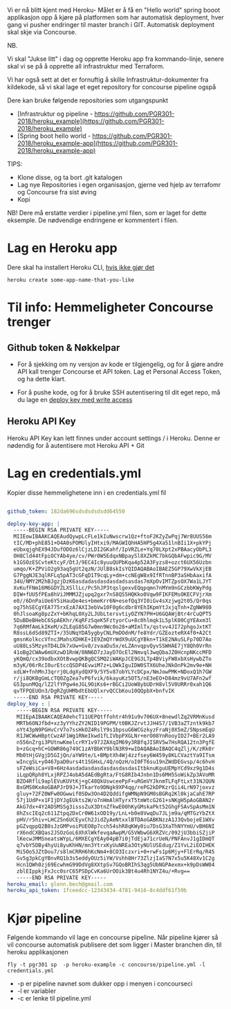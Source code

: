 Vi er nå blitt kjent med Heroku- Målet er å få en "Hello world" spring booot applikasjon opp å kjøre
på platformen som har automatisk deployment, hver gang vi pusher endringer til master branch i GIT. Automatisk deployment skal skje via Concourse.

NB.

Vi skal "Jukse litt" i dag og opprette Heroku app fra kommando-linje, senere skal vi se på å opprette all infrastruktur med Terraform.

Vi har også sett at det er fornuftig å skille Infrastruktur-dokumenter fra kildekode, så vi skal lage et eget
repository for concourse pipeline ogspå

Dere kan bruke følgende repositories som utgangspunkt

* [Infrastruktur og pipeline - https://github.com/PGR301-2018/heroku_example](https://github.com/PGR301-2018/heroku_example)  
* [Spring boot hello world - https://github.com/PGR301-2018/heroku_example-app](https://github.com/PGR301-2018/heroku_example-app)

TIPS:

* Klone disse, og ta bort .git katalogen
* Lag nye Repositories i egen organisasjon, gjerne ved hjelp av terrafomr og Concourse fra sist øving
* Kopi

 NB! Dere må erstatte verdier i pipeline.yml filen, som er laget for dette eksemple. De nødvendige endringene er kommentert i
 filen.

# Lag en Heroku app

Dere skal ha installert Heroku CLI, [hvis ikke gjør det](https://devcenter.heroku.com/articles/heroku-cli)

```
heroku create some-app-name-that-you-like
```

# Til info: Hemmeligheter Concourse trenger

## Github token & Nøkkelpar

* For å sjekking om ny versjon av kode er tilgjengelig, og for å gjøre andre API kall trenger Concourse et API token. Lag et Personal Access Token, og ha dette klart.

 * For å pushe kode, og for å bruke SSH autentisering til dit eget repo, må du lage en [deploy key med write access](https://developer.github.com/v3/guides/managing-deploy-keys/) 

## Heroku API Key

Heroku API Key kan lett finnes under account settings / i Heroku. Denne er nødendig for å autentisere mot Heroku API + Git

# Lag en credentials.yml

Kopier disse hemmelighetene inn i en credentials.yml fil

```yaml

github_token: 182da696sdsdsdsdsdd64550

deploy-key-app: |
  -----BEGIN RSA PRIVATE KEY-----
  MIIEowIBAAKCAQEAudQywpLcFLe1kIuNwscrw1Qz+ftoF2KZyZwPqj7Wr8UUS56m
  tIC/MD+phE851+O4A0sPOMUlyIHtxi9/MAGWIQhHA5HP5g4Xa51lnBIi1X+pkYPj
  eUbxqjghEX94JDufODOz6lCjzLDI2GKahf/IpVRZLe+Yq70LXpt2xPBAacyObPL3
  OH8Cld44tFpiOCYAb4ye/cv/PWr0W5EdqxNBpaySl8XZkMC7bkGQbAFwpic9G/MV
  k1GSOzESCvteKtcyF/DtJ/9EC4Ic8yuuQUPbKqa4p52A3Fyzs8+ozct6UX56Uzbn
  umqo/K+ZPViO2g93aq5gUt2qzN/JUlB8skIsYQIDAQABAoIBAEZ5GP79XwVkXjEB
  G7PggNJE3qlRFLq5pAT3cGFqD1T9cqLy+dm+ccNEgW8x9IfRTnnBP3aSHbAaxifA
  34U/NMY2M2hBJgzjDzK6asdadasdasdasdadsasdas7mXpOvIMTZpsOX7Wa1LJYT
  XvKufFNm16M6GDYZLXSllLc/Pc5hJP3tqslgexvEQqpqmn7nMYm9nGCzbbKWyPdg
  DIW+fUU5fPEa8hViJMMMJZjupq2gxr7nS8QS5HQKko0Vqw9FIKFEMsOKECFVjrXm
  e0//6DnPaiUe6Y5iHauQe4es+bmeKrr6N+esefQq3YI0iGv4sXzjwg2t05/Qr0qs
  og75hSECgYEA775rxEzA7AXI3ebVw10F0g6cdbr8YEhIKpmYtJxjqTnh+ZgNW980
  0hJlsoaKg8pzZxY+bKhqL0Xy2LJUbLtersvtiyOZYN7PH+U6GQAWjBtr4rCuQPT5
  5DuBDeBHebC6SpAEKhr/KqRFzSqeK5FztyorCu+8c0hlmqk1L5plK80CgYEAxm3l
  7q6RMfAmLkIKeM/xZLEqG85G7w0mn9Wc0o28+aMImlTx/qstvv4JI72phgoJxtKT
  R8ssL6dSd89ZTI+/35UNqYDA5ygbyCNLPmDOdnM/fe8Ydr/GZEozteRX4f0+A2Ct
  gmsnKolkccVfnc3MahsXDHKE+IE9ZmQYrWdX9uUCgYBkn+T1kE2NAuSLFp70D7Ao
  uU88Ls5MzynTD4LDk7xUw+Gv8/zvaaDu5x/eLZAnvqpvQyvSSWHAE7jY8Qh0VrRn
  41oBg2CWAw6mUXzwD1RnW/8NN6D7zJayD7OcEl2Nmvql3wqQbaJZ0HcnpNKccMFD
  yKQmQ/cx39odbxXOtBvwpQKBgQCSMQ2iWAKpJCE9G3LTp4BViyFW8xbXsHywbZTo
  m3yK/06rRcI0urEtccQSDP4EvwiM7z+LOWkIguIDW0STX6UheJNkOnPk2mv9e+NH
  xdLW+fnhMnJ3qrrj0LdgXydQXF9/5Y5v87obYLYcDCpx/NmJowPMK+NDoxQ1h7GW
  r/ji8QKBgGmLcTQ0ZgZea7vP6fvik/6kayuKz5OT5/nE3eEO+D84mz9vU7AFn2wf
  G53punMQq/lZ2lfYPgw4eJGL9OiKs6+rBGCi2UoW8ybUDrH8vl5V0URRr0xah1Q6
  qvTFPQEUOn3/DgRZgUHMbdtEbUQlxrvQCCbKou10QQpbX+bnfvIK
  -----END RSA PRIVATE KEY-----
deploy_key : |
   -----BEGIN RSA PRIVATE KEY-----
   MIIEpAIBAAKCAQEA0ehcT11UEPQtffohtr4h91u9v706UX+8newdlZq2VRMnKusd
   MRTb6ONJfbd+xz3yYYhzZY2NID19PGPM/t0BKJZrvtJJH4S7/1VB3aZTzntk9kb7
   oYt43pN9PGHvCrV7o7ssHkOZ4RslY9s1bpsuG6WCGzkyzFraNj0X5mZ/5NpsmEqU
   R1JWCWwHBptCwzAF1Wg1RNeIkwd1fLIVbpPXGLNr+mrO08YnRooyID27+BEr2LA9
   n556nZrgi3PUtnwKmelcrRY1v97JZAXqIM69y3RBfqJISRV5w7HsRQA12tn3PgfE
   b+zGcq+hC+GOWR86g749C1zAYBbKY9blN3R9+wIDAQABAoIBAQC4qZlj/K/zRk0r
   Mb0tHjGVgjD5GIjQn/aYW9te/L+BMptXh4Wj4zzfsey6W459y8KLCVaztYa9ITsm
   wIncgSL+yO467paD0urs4t1SGHxL/4Q/oQzH/oI0FT6su19nZWdDEGvsp/4c6hvH
   sFZeWsiCa+V8+6Hz4asdadasdasdasdasdasdasItbknuKguUEMpYCd9xz9g1D4s
   iLqpQRph8YLxjRPZJ4obA5dAEdBgRta/FtG8RIb4Jnbn1Ds6MH5SoWikZp3AVoMR
   BZO4RflL9aplEVuKUVtKj+gC48QkUswceePpF+uRGmVYJknmTLFqFtLxt31NJQUN
   BxGMS0KxAoGBAPJrD9J+JTkarYo9DNgk9XP4qg/rePG2kDPKzrQii4LrN97joxvz
   gluy+72FZ0WFw0OGwwif0SDw3On4D2QddifgWMNpN9GM0sBGRq2Kl0kjaCahE7RP
   57j1UdP+x1FIjDYJgEUkts2W/o7nHmAlHTyrxT5tmWtcG261+sNKgH5pAoGBAN2r
   AkG7dx+4Y2ADSMSSg3isssZuX3DtnZfkwE00hKyGMskaPkt52GhgFSAvSpAsMm1N
   8hZscIEq2c611Ztpq2DxCr0W61xOD19y/LnL+b0e8VwqDu7JLjm9a/qMTGzYbZtX
   pHV/r5hiv+LHC25n6UCEyxCh2JidZyAeNtxxlBTDAoGABKNzzA1J3QvbojeE1WXv
   pGZvqppQ2B8sJzGMPvoiPUEO8p7cch54shR8qKWy0iu7DsG3XaThNYYmU/vBH6NI
   rX6ndCXBQas2JSOzGoL6XhXlWkfevqaAwpM/G5VWbwG6XRZVc/092jU3bbiSZjiP
   lKecwJMMSneatsWYpL/6MXECgYEAy04pB7i0jTdEja71crUeN/PNFAnvJ1gIDmQT
   q7vbY5DBy4hyUi8yuKhHN/mn3YtrxKyUuNREa3OtyNUlUSEdug/Z1YvL2iEOIHEK
   Mi5Oo5JZtDou7/s8lmCRRH6hKcNm4+8CO3Iczxri+0+rwFs1p6Mjy+FlErRq/R45
   Gv5g3pkCgYBnvRQ1b3s5eddyOUz5iYW/Vshh8Hr73ZlzjIaS7N7x5u5K48Xv1C2g
   Hcn1QWh0zj69EcwhmG99DdVg8XXtpSv7GQoBRIhS3qg5UbNGPAexmx+k9pDsWW04
   zblEIppkjFxJcc0srC65PSDpCvKa6UrOOik3Bt4u4Rh1NYZ4u/+Rvg==
   -----END RSA PRIVATE KEY-----
heroku_email: glenn.bech@gmail.com
heroku_api_token: 1fceedcc-12343434-4781-9416-8c4ddf61f59b
```

# Kjør pipeline

Følgende kommando vil lage en concourse pipeline. Når pipeline kjører så vil
concourse automatisk publisere det som ligger i Master branchen din, til heroku
applikasjonen

```
fly -t pgr301 sp  -p heroku-example -c concourse/pipeline.yml -l credentials.yml
```

* -p er pipeline navnet som dukker opp i menyen i concourseci
* -l er variabler
* -c er lenke til pipeline.yml
